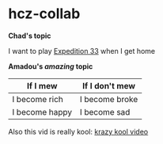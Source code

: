 # hcz-collab

**Chad's topic**

I want to play [Expedition 33](https://www.youtube.com/watch?v=o9KQ4rlymEQ)  when I get home

**Amadou's *amazing* topic**

| If I mew | If I don't mew |
| --- | --- |
|I become rich | I become broke |
|I become happy | I become sad |

Also this vid is really kool: [krazy kool video](https://www.youtube.com/watch?v=1V_xRb0x9aw)
